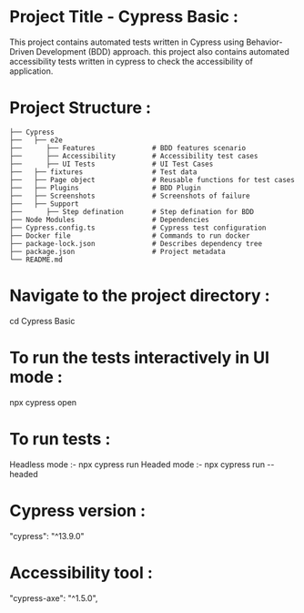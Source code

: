 # Project Title - Cypress Basic :
This project contains automated tests written in Cypress using Behavior-Driven Development (BDD) approach.
this project also contains automated accessibility tests written in cypress to check the accessibility of application.

# Project Structure :


    ├── Cypress            
    ├──   ├── e2e                    
    ├──      ├── Features              # BDD features scenario
    ├──      ├── Accessibility         # Accessibility test cases
    ├──      ├── UI Tests              # UI Test Cases
    ├──   ├── fixtures                 # Test data
    ├──   ├── Page object              # Reusable functions for test cases
    ├──   ├── Plugins                  # BDD Plugin
    ├──   ├── Screenshots              # Screenshots of failure  
    ├──   ├── Support              
    ├──      ├── Step defination       # Step defination for BDD
    ├── Node Modules                   # Dependencies
    ├── Cypress.config.ts              # Cypress test configuration
    ├── Docker file                    # Commands to run docker
    ├── package-lock.json              # Describes dependency tree
    ├── package.json                   # Project metadata
    └── README.md 

# Navigate to the project directory :
cd Cypress Basic

# To run the tests interactively in UI mode :
npx cypress open

# To run tests :
Headless mode :- npx cypress run 
Headed mode :- npx cypress run --headed 

# Cypress version :
"cypress": "^13.9.0"

# Accessibility tool :
"cypress-axe": "^1.5.0",